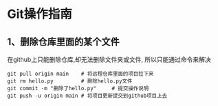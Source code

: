 # Git操作指南

## 1、删除仓库里面的某个文件

在github上只能删除仓库,却无法删除文件夹或文件, 所以只能通过命令来解决

```
git pull origin main	# 将远程仓库里面的项目拉下来
git rm hello.py			# 删除hello.py文件
git commit -m "删除了hello.py"		# 提交操作说明
git push -u origin main	# 将项目更新提交到github项目上去
```

